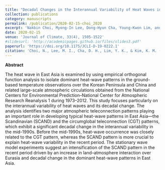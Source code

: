 ```yaml
---
title: "Decadal Changes in the Interannual Variability of Heat Waves in East Asia Caused by Atmospheric Teleconnection Changes"
collection: publications
category: manuscripts
permalink: /publication/2020-02-15-choi_2020
excerpt: 'Nakbin Choi, Myong-In Lee, Dong-Hyun Cha, Young-Kwon Lim, and Kyu-Myong Kim'
date: 2020-02-15
venue: 'Journal of Climate, 33(4), 1505-1522'
#slidesurl: 'http://academicpages.github.io/files/slides3.pdf'
paperurl: 'https://doi.org/10.1175/JCLI-D-19-0222.1'
citation: 'Choi, N., Lee, M. I., Cha, D. H., Lim, Y. K., & Kim, K. M. (2020). Decadal changes in the interannual variability of heat waves in East Asia caused by atmospheric teleconnection changes. Journal of Climate, 33(4), 1505-1522.'
---
```


**Abstract**

The heat wave in East Asia is examined by using empirical orthogonal function analysis to isolate dominant heat-wave patterns in the ground-based temperature observations over the Korean Peninsula and China and related large-scale atmospheric circulations obtained from the National Centers for Environmental Prediction–National Center for Atmospheric Research Reanalysis 1 during 1973–2012. This study focuses particularly on the interannual variability of heat waves and its decadal change. The analysis identifies two major atmospheric teleconnection patterns playing an important role in developing typical heat-wave patterns in East Asia—the Scandinavian (SCAND) and the circumglobal teleconnection (CGT) patterns, which exhibit a significant decadal change in the interannual variability in the mid-1990s. Before the mid-1990s, heat-wave occurrence was closely related to the CGT pattern, whereas the SCAND pattern is more crucial to explain heat-wave variability in the recent period. The stationary wave model experiments suggest an intensification of the SCAND pattern in the recent period driven by an increase in land–atmosphere interaction over Eurasia and decadal change in the dominant heat-wave patterns in East Asia.
